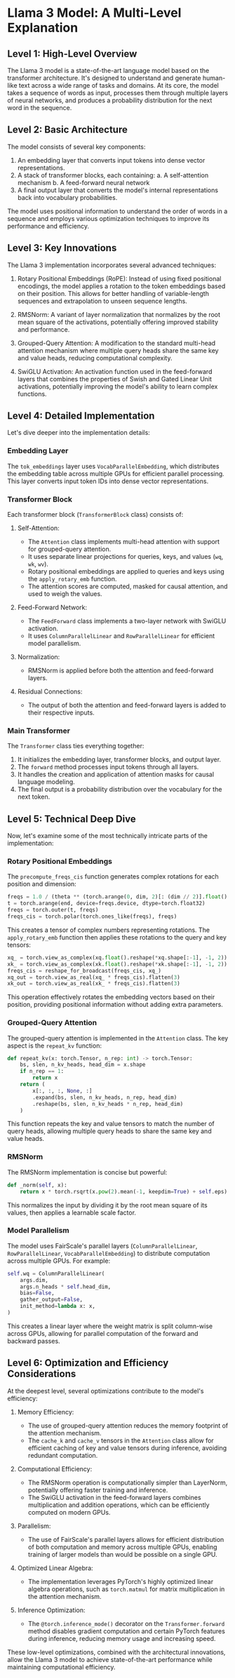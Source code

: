 # Llama 3 Model: A Multi-Level Explanation

## Level 1: High-Level Overview

The Llama 3 model is a state-of-the-art language model based on the transformer architecture. It's designed to understand and generate human-like text across a wide range of tasks and domains. At its core, the model takes a sequence of words as input, processes them through multiple layers of neural networks, and produces a probability distribution for the next word in the sequence.

## Level 2: Basic Architecture

The model consists of several key components:

1. An embedding layer that converts input tokens into dense vector representations.
2. A stack of transformer blocks, each containing:
   a. A self-attention mechanism
   b. A feed-forward neural network
3. A final output layer that converts the model's internal representations back into vocabulary probabilities.

The model uses positional information to understand the order of words in a sequence and employs various optimization techniques to improve its performance and efficiency.

## Level 3: Key Innovations

The Llama 3 implementation incorporates several advanced techniques:

1. Rotary Positional Embeddings (RoPE): Instead of using fixed positional encodings, the model applies a rotation to the token embeddings based on their position. This allows for better handling of variable-length sequences and extrapolation to unseen sequence lengths.

2. RMSNorm: A variant of layer normalization that normalizes by the root mean square of the activations, potentially offering improved stability and performance.

3. Grouped-Query Attention: A modification to the standard multi-head attention mechanism where multiple query heads share the same key and value heads, reducing computational complexity.

4. SwiGLU Activation: An activation function used in the feed-forward layers that combines the properties of Swish and Gated Linear Unit activations, potentially improving the model's ability to learn complex functions.

## Level 4: Detailed Implementation

Let's dive deeper into the implementation details:

### Embedding Layer

The `tok_embeddings` layer uses `VocabParallelEmbedding`, which distributes the embedding table across multiple GPUs for efficient parallel processing. This layer converts input token IDs into dense vector representations.

### Transformer Block

Each transformer block (`TransformerBlock` class) consists of:

1. Self-Attention:
   - The `Attention` class implements multi-head attention with support for grouped-query attention.
   - It uses separate linear projections for queries, keys, and values (`wq`, `wk`, `wv`).
   - Rotary positional embeddings are applied to queries and keys using the `apply_rotary_emb` function.
   - The attention scores are computed, masked for causal attention, and used to weigh the values.

2. Feed-Forward Network:
   - The `FeedForward` class implements a two-layer network with SwiGLU activation.
   - It uses `ColumnParallelLinear` and `RowParallelLinear` for efficient model parallelism.

3. Normalization:
   - RMSNorm is applied before both the attention and feed-forward layers.

4. Residual Connections:
   - The output of both the attention and feed-forward layers is added to their respective inputs.

### Main Transformer

The `Transformer` class ties everything together:

1. It initializes the embedding layer, transformer blocks, and output layer.
2. The `forward` method processes input tokens through all layers.
3. It handles the creation and application of attention masks for causal language modeling.
4. The final output is a probability distribution over the vocabulary for the next token.

## Level 5: Technical Deep Dive

Now, let's examine some of the most technically intricate parts of the implementation:

### Rotary Positional Embeddings

The `precompute_freqs_cis` function generates complex rotations for each position and dimension:

```python
freqs = 1.0 / (theta ** (torch.arange(0, dim, 2)[: (dim // 2)].float() / dim))
t = torch.arange(end, device=freqs.device, dtype=torch.float32)
freqs = torch.outer(t, freqs)
freqs_cis = torch.polar(torch.ones_like(freqs), freqs)
```

This creates a tensor of complex numbers representing rotations. The `apply_rotary_emb` function then applies these rotations to the query and key tensors:

```python
xq_ = torch.view_as_complex(xq.float().reshape(*xq.shape[:-1], -1, 2))
xk_ = torch.view_as_complex(xk.float().reshape(*xk.shape[:-1], -1, 2))
freqs_cis = reshape_for_broadcast(freqs_cis, xq_)
xq_out = torch.view_as_real(xq_ * freqs_cis).flatten(3)
xk_out = torch.view_as_real(xk_ * freqs_cis).flatten(3)
```

This operation effectively rotates the embedding vectors based on their position, providing positional information without adding extra parameters.

### Grouped-Query Attention

The grouped-query attention is implemented in the `Attention` class. The key aspect is the `repeat_kv` function:

```python
def repeat_kv(x: torch.Tensor, n_rep: int) -> torch.Tensor:
    bs, slen, n_kv_heads, head_dim = x.shape
    if n_rep == 1:
        return x
    return (
        x[:, :, :, None, :]
        .expand(bs, slen, n_kv_heads, n_rep, head_dim)
        .reshape(bs, slen, n_kv_heads * n_rep, head_dim)
    )
```

This function repeats the key and value tensors to match the number of query heads, allowing multiple query heads to share the same key and value heads.

### RMSNorm

The RMSNorm implementation is concise but powerful:

```python
def _norm(self, x):
    return x * torch.rsqrt(x.pow(2).mean(-1, keepdim=True) + self.eps)
```

This normalizes the input by dividing it by the root mean square of its values, then applies a learnable scale factor.

### Model Parallelism

The model uses FairScale's parallel layers (`ColumnParallelLinear`, `RowParallelLinear`, `VocabParallelEmbedding`) to distribute computation across multiple GPUs. For example:

```python
self.wq = ColumnParallelLinear(
    args.dim,
    args.n_heads * self.head_dim,
    bias=False,
    gather_output=False,
    init_method=lambda x: x,
)
```

This creates a linear layer where the weight matrix is split column-wise across GPUs, allowing for parallel computation of the forward and backward passes.

## Level 6: Optimization and Efficiency Considerations

At the deepest level, several optimizations contribute to the model's efficiency:

1. Memory Efficiency:
   - The use of grouped-query attention reduces the memory footprint of the attention mechanism.
   - The `cache_k` and `cache_v` tensors in the `Attention` class allow for efficient caching of key and value tensors during inference, avoiding redundant computation.

2. Computational Efficiency:
   - The RMSNorm operation is computationally simpler than LayerNorm, potentially offering faster training and inference.
   - The SwiGLU activation in the feed-forward layers combines multiplication and addition operations, which can be efficiently computed on modern GPUs.

3. Parallelism:
   - The use of FairScale's parallel layers allows for efficient distribution of both computation and memory across multiple GPUs, enabling training of larger models than would be possible on a single GPU.

4. Optimized Linear Algebra:
   - The implementation leverages PyTorch's highly optimized linear algebra operations, such as `torch.matmul` for matrix multiplication in the attention mechanism.

5. Inference Optimization:
   - The `@torch.inference_mode()` decorator on the `Transformer.forward` method disables gradient computation and certain PyTorch features during inference, reducing memory usage and increasing speed.

These low-level optimizations, combined with the architectural innovations, allow the Llama 3 model to achieve state-of-the-art performance while maintaining computational efficiency.
